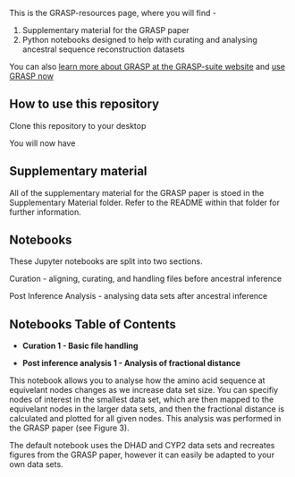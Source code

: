 This is the GRASP-resources page, where you will find -

1. Supplementary material for the GRASP paper
2. Python notebooks designed to help with curating and analysing ancestral sequence reconstruction datasets

You can also [learn more about GRASP at the GRASP-suite website](http://bodenlab.github.io/GRASP-suite) and [use GRASP now](http://grasp.scmb.uq.edu.au)


## How to use this repository ##

Clone this repository to your desktop

You will now have

## Supplementary material ##

All of the supplementary material for the GRASP paper is stoed in the Supplementary Material folder. Refer to the README within that folder for further information.


## Notebooks ##

These Jupyter notebooks are split into two sections.

Curation - aligning, curating, and handling files before ancestral inference 

Post Inference Analysis - analysing data sets after ancestral inference

## Notebooks Table of Contents ##

* **Curation 1 - Basic file handling**

* **Post inference analysis 1 - Analysis of fractional distance**

This notebook allows you to analyse how the amino acid sequence at equivelant nodes changes as we increase data set size. You can specifiy nodes of interest in the smallest data set, which are then mapped to the equivelant nodes in the larger data sets, and then the fractional distance is calculated and plotted for all given nodes. This analysis was performed in the GRASP paper (see Figure 3).

The default notebook uses the DHAD and CYP2 data sets and recreates figures from the GRASP paper, however it can easily be adapted to your own data sets.